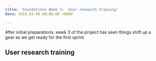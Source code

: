 ```yaml
---
title: 'Foundations Week 3:  User research training'
date: 2019-03-08 00:00:00 +0000

---
```

After initial preparations, week 3 of the project has seen things shift up a gear as we get ready for the first sprint.

## User research training